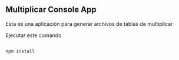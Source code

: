 
## Multiplicar Console App

Esta es una aplicación para generar archivos de tablas de multiplicar

Ejecutar este comando 

```

npm install
```
